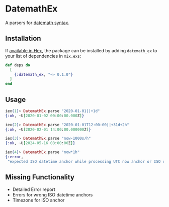 # DatemathEx

A parsers for [datemath syntax](https://www.elastic.co/guide/en/elasticsearch/reference/7.17/common-options.html#date-math).

## Installation

If [available in Hex](https://hex.pm/docs/publish), the package can be installed
by adding `datemath_ex` to your list of dependencies in `mix.exs`:

```elixir
def deps do
  [
    {:datemath_ex, "~> 0.1.0"}
  ]
end
```

## Usage
```elixir
iex(1)> DatemathEx.parse "2020-01-01||+1d"
{:ok, ~U[2020-01-02 00:00:00.000Z]}

iex(2)> DatemathEx.parse "2020-01-01T12:00:00||+31d+2h"
{:ok, ~U[2020-02-01 14:00:00.000000Z]}

iex(3)> DatemathEx.parse "now-1000s/h"                 
{:ok, ~U[2024-05-16 08:00:00Z]}

iex(4)> DatemathEx.parse "now*1h"     
{:error,
 "expected ISO datetime anchor while processing UTC now anchor or ISO datetime anchor"}
```


## Missing Functionality
- Detailed Error report
- Errors for wrong ISO datetime anchors
- Timezone for ISO anchor


